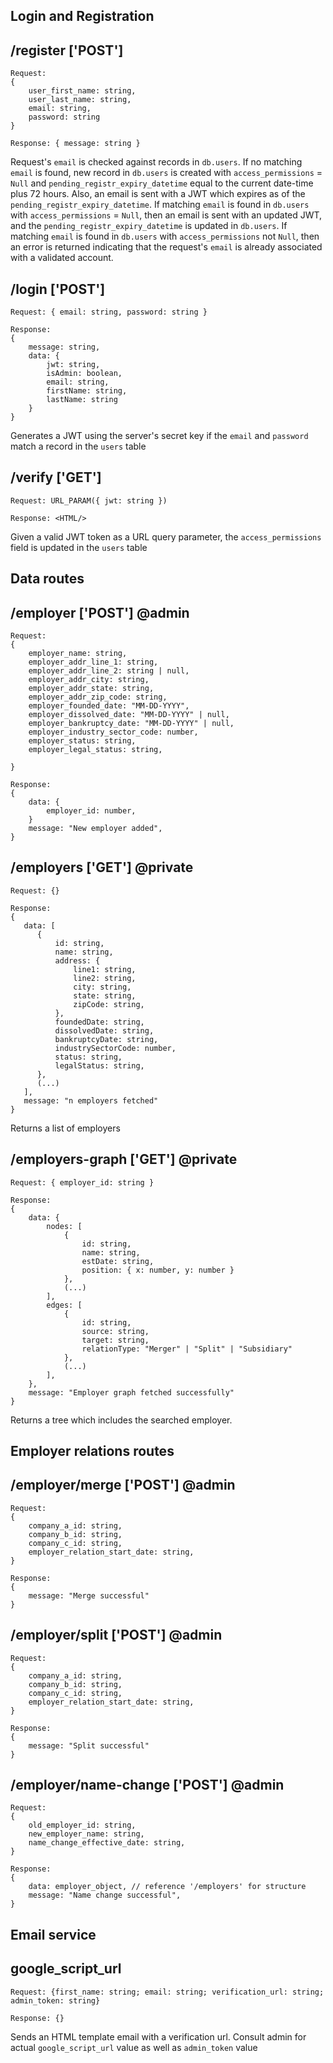 ## Login and Registration

/register ['POST']
----------------------------------------------------

```
Request: 
{ 
    user_first_name: string,
    user_last_name: string,
    email: string,
    password: string 
}
```

```
Response: { message: string }
```

Request's `email` is checked against records in `db.users`. If no matching `email` is found, new record in `db.users` is
created with `access_permissions` = `Null` and `pending_registr_expiry_datetime` equal to the current date-time plus 72
hours. Also, an email is sent with a JWT which expires as of the `pending_registr_expiry_datetime`. If matching `email`
is found in `db.users` with `access_permissions` = `Null`, then an email is sent with an updated JWT, and
the `pending_registr_expiry_datetime` is updated in `db.users`. If matching `email` is found in `db.users`
with `access_permissions` not `Null`, then an error is returned indicating that the request's `email` is already
associated with a validated account.

/login ['POST']
----------------------------------------------------

```
Request: { email: string, password: string }
```

```
Response: 
{ 
    message: string,
    data: {
        jwt: string,
        isAdmin: boolean,
        email: string,
        firstName: string,
        lastName: string
    } 
}
```

Generates a JWT using the server's secret key if the `email` and `password` match a record in the `users` table

/verify ['GET']
----------------------------------------------------

```
Request: URL_PARAM({ jwt: string })
```

```
Response: <HTML/>
```

Given a valid JWT token as a URL query parameter, the `access_permissions` field is updated in the `users` table

## Data routes

/employer ['POST'] @admin
----------------------------------------------------

```
Request:
{   
    employer_name: string,
    employer_addr_line_1: string,
    employer_addr_line_2: string | null,
    employer_addr_city: string,
    employer_addr_state: string,
    employer_addr_zip_code: string,
    employer_founded_date: "MM-DD-YYYY",
    employer_dissolved_date: "MM-DD-YYYY" | null,
    employer_bankruptcy_date: "MM-DD-YYYY" | null,
    employer_industry_sector_code: number,
    employer_status: string,
    employer_legal_status: string,
    
}
```

```
Response:
{
    data: {
        employer_id: number,
    }
    message: "New employer added",
}
```

/employers ['GET'] @private
----------------------------------------------------

```
Request: {}
```

```
Response: 
{
   data: [
      {
          id: string,
          name: string,
          address: {
              line1: string,
              line2: string,
              city: string,
              state: string,
              zipCode: string,
          },
          foundedDate: string,
          dissolvedDate: string,
          bankruptcyDate: string,
          industrySectorCode: number,
          status: string,
          legalStatus: string,
      },
      (...)
   ],
   message: "n employers fetched"
}
```

Returns a list of employers

/employers-graph ['GET'] @private
----------------------------------------------------

```
Request: { employer_id: string }
```

```
Response:
{
    data: {
        nodes: [
            {
                id: string,
                name: string,
                estDate: string,
                position: { x: number, y: number }
            },
            (...)
        ],
        edges: [
            {
                id: string,
                source: string,
                target: string,
                relationType: "Merger" | "Split" | "Subsidiary"
            },
            (...)
        ],
    },
    message: "Employer graph fetched successfully"
}
```

Returns a tree which includes the searched employer.

## Employer relations routes

/employer/merge ['POST'] @admin
----------------------------------------------------

```
Request: 
{
    company_a_id: string,
    company_b_id: string,
    company_c_id: string,
    employer_relation_start_date: string,
}
```

```
Response:
{
    message: "Merge successful"
}
```

/employer/split ['POST'] @admin
----------------------------------------------------

```
Request: 
{
    company_a_id: string,
    company_b_id: string,
    company_c_id: string,
    employer_relation_start_date: string,
}
```

```
Response:
{
    message: "Split successful"
}
```

/employer/name-change ['POST'] @admin
----------------------------------------------------

```
Request: 
{
    old_employer_id: string,
    new_employer_name: string,
    name_change_effective_date: string,
}
```

```
Response:
{
    data: employer_object, // reference '/employers' for structure
    message: "Name change successful",
}
```

## Email service

google_script_url
----------------------------------------------------

```
Request: {first_name: string; email: string; verification_url: string; admin_token: string}
```

```
Response: {}
```

Sends an HTML template email with a verification url. Consult admin for actual `google_script_url` value as well
as `admin_token` value
